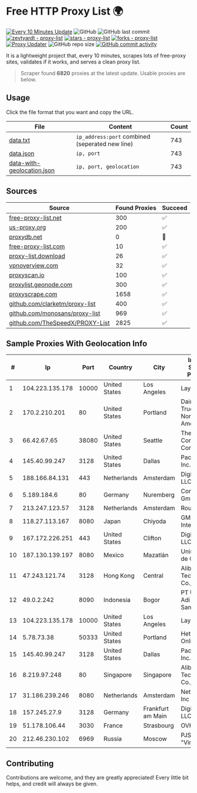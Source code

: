 
# Free HTTP Proxy List 🌍

[![Every 10 Minutes Update](https://github.com/mertguvencli/http-proxy-list/actions/workflows/main.yml/badge.svg?branch=main)](https://github.com/mertguvencli/http-proxy-list/actions/workflows/main.yml)
![GitHub](https://img.shields.io/github/license/mertguvencli/http-proxy-list)
![GitHub last commit](https://img.shields.io/github/last-commit/mertguvencli/http-proxy-list)
[![zevtyardt - proxy-list](https://img.shields.io/static/v1?label=zevtyardt&message=proxy-list&color=blue&logo=github)](https://github.com/zevtyardt/proxy-list "Go to GitHub repo")
[![stars - proxy-list](https://img.shields.io/github/stars/zevtyardt/proxy-list?style=social)](https://github.com/zevtyardt/proxy-list)
[![forks - proxy-list](https://img.shields.io/github/forks/zevtyardt/proxy-list?style=social)](https://github.com/zevtyardt/proxy-list)
[![Proxy Updater](https://github.com/zevtyardt/proxy-list/workflows/Proxy%20Updater/badge.svg)](https://github.com/zevtyardt/proxy-list/actions?query=workflow:"Proxy+Updater")
![GitHub repo size](https://img.shields.io/github/repo-size/zevtyardt/proxy-list)
[![GitHub commit activity](https://img.shields.io/github/commit-activity/m/zevtyardt/proxy-list?logo=commits)](https://github.com/zevtyardt/proxy-list/commits/main)

It is a lightweight project that, every 10 minutes, scrapes lots of free-proxy sites, validates if it works, and serves a clean proxy list.

> Scraper found **6820** proxies at the latest update. Usable proxies are below.

## Usage

Click the file format that you want and copy the URL.

|File|Content|Count|
|----|-------|-----|
|[data.txt](https://raw.githubusercontent.com/mertguvencli/http-proxy-list/main/proxy-list/data.txt)|`ip_address:port` combined (seperated new line)|743|
|[data.json](https://raw.githubusercontent.com/mertguvencli/http-proxy-list/main/proxy-list/data.json)|`ip, port`|743|
|[data-with-geolocation.json](https://raw.githubusercontent.com/mertguvencli/http-proxy-list/main/proxy-list/data-with-geolocation.json)|`ip, port, geolocation`|743|

## Sources

|Source|Found Proxies|Succeed|
|------|-------------|-------|
|[free-proxy-list.net](https://free-proxy-list.net)|300|✅|
|[us-proxy.org](https://www.us-proxy.org)|200|✅|
|[proxydb.net](http://proxydb.net)|0|🚫|
|[free-proxy-list.com](https://free-proxy-list.com/?page=&port=&type%5B%5D=http&type%5B%5D=https&up_time=0&search=Search)|10|✅|
|[proxy-list.download](https://www.proxy-list.download/HTTP)|26|✅|
|[vpnoverview.com](https://vpnoverview.com/privacy/anonymous-browsing/free-proxy-servers)|32|✅|
|[proxyscan.io](https://www.proxyscan.io)|100|✅|
|[proxylist.geonode.com](https://proxylist.geonode.com/api/proxy-list?limit=300&page=1&sort_by=lastChecked&sort_type=desc&protocols=http,https)|300|✅|
|[proxyscrape.com](https://api.proxyscrape.com/v2/?request=displayproxies&protocol=http&timeout=10000&country=all&ssl=all&anonymity=all)|1658|✅|
|[github.com/clarketm/proxy-list](https://raw.githubusercontent.com/clarketm/proxy-list/master/proxy-list-raw.txt)|400|✅|
|[github.com/monosans/proxy-list](https://raw.githubusercontent.com/monosans/proxy-list/main/proxies/http.txt)|969|✅|
|[github.com/TheSpeedX/PROXY-List](https://raw.githubusercontent.com/TheSpeedX/PROXY-List/master/http.txt)|2825|✅|


## Sample Proxies With Geolocation Info

|#|Ip|Port|Country|City|Internet Service Provider|
|-|--|----|-------|----|-------------------------|
|1|104.223.135.178|10000|United States|Los Angeles|LayerHost|
|2|170.2.210.201|80|United States|Portland|Daimler Trucks of North America LLC|
|3|66.42.67.65|38080|United States|Seattle|The Constant Company|
|4|145.40.99.247|3128|United States|Dallas|Packet Host, Inc.|
|5|188.166.84.131|443|Netherlands|Amsterdam|DigitalOcean, LLC|
|6|5.189.184.6|80|Germany|Nuremberg|Contabo GmbH|
|7|213.247.123.57|3128|Netherlands|Amsterdam|Routit BV|
|8|118.27.113.167|8080|Japan|Chiyoda|GMO Internet, Inc.|
|9|167.172.226.251|443|United States|Clifton|DigitalOcean, LLC|
|10|187.130.139.197|8080|Mexico|Mazatlán|Uninet S.A. de C.V.|
|11|47.243.121.74|3128|Hong Kong|Central|Alibaba (US) Technology Co., Ltd.|
|12|49.0.2.242|8090|Indonesia|Bogor|PT Usaha Adi Sanggoro|
|13|104.223.135.178|10000|United States|Los Angeles|LayerHost|
|14|5.78.73.38|50333|United States|Portland|Hetzner Online GmbH|
|15|145.40.99.247|3128|United States|Dallas|Packet Host, Inc.|
|16|8.219.97.248|80|Singapore|Singapore|Alibaba (US) Technology Co., Ltd.|
|17|31.186.239.246|8080|Netherlands|Amsterdam|NetSkope Inc|
|18|157.245.27.9|3128|Germany|Frankfurt am Main|DigitalOcean, LLC|
|19|51.178.106.44|3030|France|Strasbourg|OVH SAS|
|20|212.46.230.102|6969|Russia|Moscow|PJSC "Vimpelcom"|



## Contributing

Contributions are welcome, and they are greatly appreciated! Every
little bit helps, and credit will always be given.

